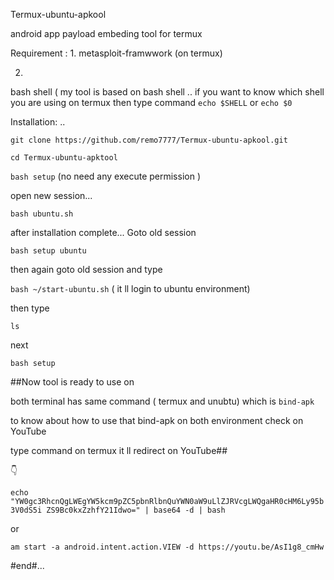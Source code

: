 
Termux-ubuntu-apkool

android app payload embeding tool for termux

Requirement :
1. 
metasploit-framwwork (on termux)

2. 
bash shell ( my tool is based on bash shell .. if you want to know which shell you are using on termux then type command `echo $SHELL` or `echo $0` 

Installation: ..

 `git clone https://github.com/remo7777/Termux-ubuntu-apkool.git` 

 `cd Termux-ubuntu-apktool` 

 `bash setup` (no need any execute permission )

open new session...

 `bash ubuntu.sh` 

after installation complete... Goto old session

 `bash setup ubuntu` 

then again goto old session and type

 `bash ~/start-ubuntu.sh` ( it ll login to ubuntu environment)

then type 

`ls` 

next

 `bash setup` 

##Now tool is ready to use on

both terminal has same command ( termux and unubtu) which is `bind-apk` 

to know about how to use that bind-apk on both environment check on YouTube

type command on termux it ll redirect on YouTube##

 👇 

 `echo "YW0gc3RhcnQgLWEgYW5kcm9pZC5pbnRlbnQuYWN0aW9uLlZJRVcgLWQgaHR0cHM6Ly95b3V0dS5i ZS9Bc0kxZzhfY21Idwo=" | base64 -d | bash` 

or

 `am start -a android.intent.action.VIEW -d https://youtu.be/AsI1g8_cmHw` 

#end#...
